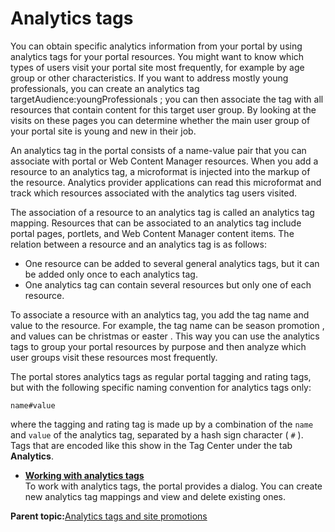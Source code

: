 # Analytics tags

You can obtain specific analytics information from your portal by using analytics tags for your portal resources. You might want to know which types of users visit your portal site most frequently, for example by age group or other characteristics. If you want to address mostly young professionals, you can create an analytics tag targetAudience:youngProfessionals ; you can then associate the tag with all resources that contain content for this target user group. By looking at the visits on these pages you can determine whether the main user group of your portal site is young and new in their job.

An analytics tag in the portal consists of a name-value pair that you can associate with portal or Web Content Manager resources. When you add a resource to an analytics tag, a microformat is injected into the markup of the resource. Analytics provider applications can read this microformat and track which resources associated with the analytics tag users visited.

The association of a resource to an analytics tag is called an analytics tag mapping. Resources that can be associated to an analytics tag include portal pages, portlets, and Web Content Manager content items. The relation between a resource and an analytics tag is as follows:

-   One resource can be added to several general analytics tags, but it can be added only once to each analytics tag.
-   One analytics tag can contain several resources but only one of each resource.

To associate a resource with an analytics tag, you add the tag name and value to the resource. For example, the tag name can be season promotion , and values can be christmas or easter . This way you can use the analytics tags to group your portal resources by purpose and then analyze which user groups visit these resources most frequently.

The portal stores analytics tags as regular portal tagging and rating tags, but with the following specific naming convention for analytics tags only:

```
name#value

```

where the tagging and rating tag is made up by a combination of the `name` and `value` of the analytics tag, separated by a hash sign character \( `#` \). Tags that are encoded like this show in the Tag Center under the tab **Analytics**.

-   **[Working with analytics tags](../admin-system/sa_asa_anal_tags_work.md)**  
To work with analytics tags, the portal provides a dialog. You can create new analytics tag mappings and view and delete existing ones.

**Parent topic:**[Analytics tags and site promotions](../admin-system/sa_asa_anal_tags_site_prom.md)

